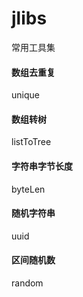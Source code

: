 # jlibs

常用工具集

#### 数组去重复
unique

#### 数组转树
listToTree

#### 字符串字节长度
byteLen

#### 随机字符串
uuid

#### 区间随机数
random